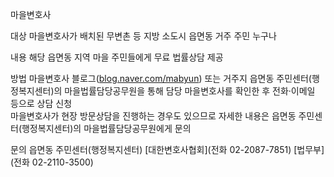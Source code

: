 마을변호사

대상
마을변호사가 배치된 무변촌 등 지방 소도시 읍면동 거주 주민 누구나

내용
해당 읍면동 지역 마을 주민들에게 무료 법률상담 제공

방법
마을변호사 블로그([blog.naver.com/mabyun](http://blog.naver.com/mabyun)) 또는 거주지 읍면동 주민센터(행정복지센터)의 마을법률담당공무원을 통해 담당 마을변호사를 확인한 후 전화·이메일 등으로 상담 신청  
마을변호사가 현장 방문상담을 진행하는 경우도 있으므로 자세한 내용은 읍면동 주민센터(행정복지센터)의 마을법률담당공무원에게 문의

문의
읍면동 주민센터(행정복지센터)
[대한변호사협회](전화 02-2087-7851) 
[법무부](전화 02-2110-3500) 
